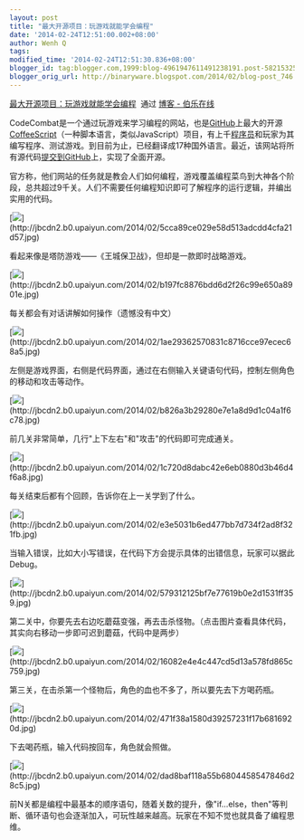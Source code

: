 ```yaml
---
layout: post
title: "最大开源项目：玩游戏就能学会编程"
date: '2014-02-24T12:51:00.002+08:00'
author: Wenh Q
tags:
modified_time: '2014-02-24T12:51:30.836+08:00'
blogger_id: tag:blogger.com,1999:blog-4961947611491238191.post-5821532584279679142
blogger_orig_url: http://binaryware.blogspot.com/2014/02/blog-post_746.html
---
```

[最大开源项目：玩游戏就能学会编程](http://blog.jobbole.com/60389/)  通过
[博客 - 伯乐在线](http://blog.jobbole.com/)


CodeCombat是一个通过玩游戏来学习编程的网站，也是[GitHub](http://blog.jobbole.com/6492/)上最大的开源[CoffeeScript](http://blog.jobbole.com/29190)（一种脚本语言，类似JavaScript）项目，有上千[程序员](http://blog.jobbole.com/821/)和玩家为其编写程序、测试游戏。到目前为止，已经翻译成17种国外语言。最近，该网站将所有源代码[提交到GitHub](https://github.com/codecombat/codecombat)上，实现了全面开源。

官方称，他们网站的任务就是教会人们如何编程，游戏覆盖编程菜鸟到大神各个阶段，总共超过9千关。人们不需要任何编程知识即可了解程序的运行逻辑，并编出实用的代码。

[![](https://images-blogger-opensocial.googleusercontent.com/gadgets/proxy?url=http%3A%2F%2Fjbcdn2.b0.upaiyun.com%2F2014%2F02%2F5cca89ce029e58d513adcdd4cfa21d57.jpg&container=blogger&gadget=a&rewriteMime=image%2F*)](http://jbcdn2.b0.upaiyun.com/2014/02/5cca89ce029e58d513adcdd4cfa21d57.jpg)

看起来像是塔防游戏——《王城保卫战》，但却是一款即时战略游戏。

[![](https://images-blogger-opensocial.googleusercontent.com/gadgets/proxy?url=http%3A%2F%2Fjbcdn2.b0.upaiyun.com%2F2014%2F02%2Fb197fc8876bdd6d2f26c99e650a8901e.jpg&container=blogger&gadget=a&rewriteMime=image%2F*)](http://jbcdn2.b0.upaiyun.com/2014/02/b197fc8876bdd6d2f26c99e650a8901e.jpg)

每关都会有对话讲解如何操作（遗憾没有中文）

[![](https://images-blogger-opensocial.googleusercontent.com/gadgets/proxy?url=http%3A%2F%2Fjbcdn2.b0.upaiyun.com%2F2014%2F02%2F1ae29362570831c8716cce97ecec68a5.jpg&container=blogger&gadget=a&rewriteMime=image%2F*)](http://jbcdn2.b0.upaiyun.com/2014/02/1ae29362570831c8716cce97ecec68a5.jpg)

左侧是游戏界面，右侧是代码界面，通过在右侧输入关键语句代码，控制左侧角色的移动和攻击等动作。

[![](https://images-blogger-opensocial.googleusercontent.com/gadgets/proxy?url=http%3A%2F%2Fjbcdn2.b0.upaiyun.com%2F2014%2F02%2Fb826a3b29280e7e1a8d9d1c04a1f6c78.jpg&container=blogger&gadget=a&rewriteMime=image%2F*)](http://jbcdn2.b0.upaiyun.com/2014/02/b826a3b29280e7e1a8d9d1c04a1f6c78.jpg)

前几关非常简单，几行"上下左右"和"攻击"的代码即可完成通关。

[![](https://images-blogger-opensocial.googleusercontent.com/gadgets/proxy?url=http%3A%2F%2Fjbcdn2.b0.upaiyun.com%2F2014%2F02%2F1c720d8dabc42e6eb0880d3b46d4f6a8.jpg&container=blogger&gadget=a&rewriteMime=image%2F*)](http://jbcdn2.b0.upaiyun.com/2014/02/1c720d8dabc42e6eb0880d3b46d4f6a8.jpg)

每关结束后都有个回顾，告诉你在上一关学到了什么。

[![](https://images-blogger-opensocial.googleusercontent.com/gadgets/proxy?url=http%3A%2F%2Fjbcdn2.b0.upaiyun.com%2F2014%2F02%2Fe3e5031b6ed477bb7d734f2ad8f321fb.jpg&container=blogger&gadget=a&rewriteMime=image%2F*)](http://jbcdn2.b0.upaiyun.com/2014/02/e3e5031b6ed477bb7d734f2ad8f321fb.jpg)

当输入错误，比如大小写错误，在代码下方会提示具体的出错信息，玩家可以据此Debug。

[![](https://images-blogger-opensocial.googleusercontent.com/gadgets/proxy?url=http%3A%2F%2Fjbcdn2.b0.upaiyun.com%2F2014%2F02%2F579312125bf7e77619b0e2d1531ff359.jpg&container=blogger&gadget=a&rewriteMime=image%2F*)](http://jbcdn2.b0.upaiyun.com/2014/02/579312125bf7e77619b0e2d1531ff359.jpg)

第二关中，你要先去右边吃蘑菇变强，再去击杀怪物。（点击图片查看具体代码，其实向右移动一步即可迟到蘑菇，代码中是两步）

[![](https://images-blogger-opensocial.googleusercontent.com/gadgets/proxy?url=http%3A%2F%2Fjbcdn2.b0.upaiyun.com%2F2014%2F02%2F16082e4e4c447cd5d13a578fd865c759.jpg&container=blogger&gadget=a&rewriteMime=image%2F*)](http://jbcdn2.b0.upaiyun.com/2014/02/16082e4e4c447cd5d13a578fd865c759.jpg)

第三关，在击杀第一个怪物后，角色的血也不多了，所以要先去下方喝药瓶。

[![](https://images-blogger-opensocial.googleusercontent.com/gadgets/proxy?url=http%3A%2F%2Fjbcdn2.b0.upaiyun.com%2F2014%2F02%2F471f38a1580d39257231f17b6816920d.jpg&container=blogger&gadget=a&rewriteMime=image%2F*)](http://jbcdn2.b0.upaiyun.com/2014/02/471f38a1580d39257231f17b6816920d.jpg)

下去喝药瓶，输入代码按回车，角色就会照做。

[![](https://images-blogger-opensocial.googleusercontent.com/gadgets/proxy?url=http%3A%2F%2Fjbcdn2.b0.upaiyun.com%2F2014%2F02%2Fdad8baf118a55b6804458547846d28c5.jpg&container=blogger&gadget=a&rewriteMime=image%2F*)](http://jbcdn2.b0.upaiyun.com/2014/02/dad8baf118a55b6804458547846d28c5.jpg)

前N关都是编程中最基本的顺序语句，随着关数的提升，像"if…else，then"等判断、循环语句也会逐渐加入，可玩性越来越高。玩家在不知不觉也就具备了编程思维。
